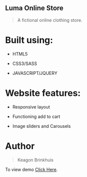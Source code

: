 ## Luma Online Store

> A fictional online clothing store.

# Built using:

- HTML5

- CSS3/SASS

- JAVASCRIPT/JQUERY

# Website features:

- Responsive layout

- Functioning add to cart

- Image sliders and Carousels

# Author 

> Keagon Brinkhuis 

To view demo [Click Here](https://keagon98.github.io/Luma-Online-Store.io/).